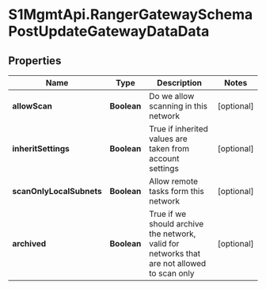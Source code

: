 # S1MgmtApi.RangerGatewaySchemaPostUpdateGatewayDataData

## Properties
Name | Type | Description | Notes
------------ | ------------- | ------------- | -------------
**allowScan** | **Boolean** | Do we allow scanning in this network | [optional] 
**inheritSettings** | **Boolean** | True if inherited values are taken from account settings | [optional] 
**scanOnlyLocalSubnets** | **Boolean** | Allow remote tasks form this network | [optional] 
**archived** | **Boolean** | True if we should archive the network, valid for networks that are not allowed to scan only | [optional] 


